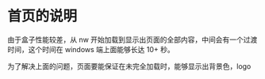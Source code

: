# 首页的说明

由于盒子性能较差，从 nw 开始加载到显示出页面的全部内容，中间会有一个过渡时间，这个时间在 windows 端上面能够长达 10+ 秒。

为了解决上面的问题，页面要能保证在未完全加载时，能够显示出背景色，logo